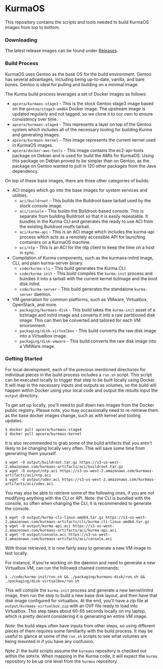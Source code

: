 # KurmaOS

This repository contains the scripts and tools needed to build KurmaOS
images from top to bottom.

### Downloading

The latest release images can be found under [Releases](https://github.com/apcera/kurmaos/releases).

### Build Process

KurmaOS uses Gentoo as the base OS for the build environment. Gentoo has several
advantages, including being up-to-date, vanilla, and bare bones. Gentoo is ideal
for pulling and building on a minimal image.

The Kurma build process leverages a set of Docker images as follows:

* `apcera/kurmaos-stage3` - This is the stock Gentoo stage3 image based on the
  `gentoo/stage3-amd64` Docker image. The upstream image is updated regularly
  and not tagged, so we clone it to our own to ensure consistency over time.
* `apcera/kurmaos-stage4` - This represents a layer on top of the Gentoo system
  which includes all of the necessary tooling for building Kurma and generating
  images.
* `apcera/kurmaos-kernel` - This image represents the current kernel used in
  KurmaOS images.
* `apcera/docker-aws-tools` - This image contains the ec2-api-tools package on
  Debian and is used for build the AMIs for KurmaOS. Using this package on
  Debian proved to be simpler than on Gentoo, as the package on Gentoo wanted to
  pull in 120 other packages from the Java dependency.

On top of these base images, there are three other categories of builds:

* ACI images which go into the base images for system services and utilities.
  * `aci/buildroot` - This builds the Buildroot base tarball used by the stock
    console image.
  * `aci/console` - This builds the Buildroot-based console. This is separate
    from building Buildroot so that it is easily repeatable. It bundles in the
    Kurma CLI and generates the ready to use ACI from the existing Buildroot
    rootfs tarball.
  * `aci/kurma-api` - This is an ACI image which includes the kurma-api process
    which acts as a remotely accessible API for launching containers on a
    KurmaOS machine.
  * `aci/ntp` - This is an ACI for the ntp client to keep the time on a host in
    sync.
* Compilation of Kurma components, such as the kurmaos-initrd image, CLI, and
  plain kurma-server binary.
  * `code/kurma-cli` - This build generates the Kurma CLI.
  * `code/kurma-init` - This build compiles the `kurma-init` process and bundles
    it into a tarball with the current kernel bzImage and the boot disk initrd.
  * `code/kurma-server` - This build generates the standalone `kurma-server`
    daemon.
* VM generation for common platforms, such as VMware, Virtualbox, OpenStack, and
  more.
  * `packaging/kurmaos-disk` - This build takes the `kurma-init` asset of a
    bzImage and initrd image and converts it into a raw partitioned disk
    image. This can then be converted and tailored for each VM environment.
  * `packaging/disk-virtualbox` - This build converts the raw disk image into a
    Virtualbox image.
  * `packaging/disk-vmware` - This build converts the raw disk image into a
    VMWare image.

### Getting Started

For local development, each of the previous mentioned directories for individual
pieces in the build process includes a `run.sh` script. This script can be
executed locally to trigger that step to be built locally using Docker. It will
map in the necessary inputs and outputs as volumes, so the build will happen
within Docker using your local code and output the results input the `output`
directory.

To get set up locally, you'll need to pull down two images from the Docker
public registry. Please note, you may occassionally need to re-retrieve them as
the base docker images change, such as with kernel and tooling updates.

```
$ docker pull apcera/kurmaos-stage4
$ docker pull apcera/kurmaos-kernel
```

It is also recommended to grab some of the build artifacts that you aren't
likely to be changing locally very often. Thie will save some time from
generating them yourself.

```
$ wget -O output/buildroot.tar.gz https://s3-us-west-2.amazonaws.com/kurmaos-artifacts/aci/buildroot.tar.gz
$ wget -O output/ntp.aci https://s3-us-west-2.amazonaws.com/kurmaos-artifacts/aci/ntp.aci
$ wget -O output/udev.aci https://s3-us-west-2.amazonaws.com/kurmaos-artifacts/aci/udev.aci
```

You may also be able to retrieve some of the following ones, if you are not
modifying anything with the CLI or API. Note: the CLI is bundled with the
console, so often when changing the CLI, it is recommended to generate the
console.

```
$ wget -O output/kurma-cli-linux-amd64.tar.gz https://s3-us-west-2.amazonaws.com/kurmaos-artifacts/cli/kurma-cli-linux-amd64.tar.gz
$ wget -O output/kurma-api.aci https://s3-us-west-2.amazonaws.com/kurmaos-artifacts/aci/kurma-api.aci
$ wget -O output/console.aci https://s3-us-west-2.amazonaws.com/kurmaos-artifacts/aci/console.aci
```

With those retrieved, it is now fairly easy to generate a new VM image to test
locally.

For instance, if you're working on the daemon and need to generate a new
Virtualbox VM, can run the followed chained commands:

```
$ ./code/kurma-init/run.sh && ./packaging/kurmaos-disk/run.sh && ./packaging/disk-virtualbox/run.sh
```

This will compile the `kurma-init` process and generate a new kernel/initrd
image, then run the step to build a new base disk layout, and then have that
disk image configured for virtualbox. At the end, you'll have a zip file at
`output/kurmaos-virtualbox.zip` with an OVF file ready to load into
Virtualbox. This step takes about 60-65 seconds locally on my laptop, which is
pretty decent considering it is generating an entire VM image.

*Note:* the build steps often have inputs from other steps, so using different
pieces of them requires some familiarity with the build process. It may be
useful to glance at some of the `run.sh` scripts to see what volumes are being
mounted in if you have any confusion.

*Note 2:* the build scripts assume the `kurmaos` repository is checked out
 within the `GOPATH`. When mapping in the Kurma code, it will expect the `kurma`
 repository to be up one level from the `kurmos` repository.
